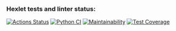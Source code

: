 ### Hexlet tests and linter status:
[![Actions Status](https://github.com/rendleks/python-project-50/workflows/hexlet-check/badge.svg)](https://github.com/rendleks/python-project-50/actions) [![Python CI](https://github.com/rendleks/python-project-50/actions/workflows/pyci.yml/badge.svg)](https://github.com/rendleks/python-project-50/actions/workflows/pyci.yml) [![Maintainability](https://api.codeclimate.com/v1/badges/3890c16b83247e8ba846/maintainability)](https://codeclimate.com/github/rendleks/python-project-50/maintainability) [![Test Coverage](https://api.codeclimate.com/v1/badges/3890c16b83247e8ba846/test_coverage)](https://codeclimate.com/github/rendleks/python-project-50/test_coverage)

